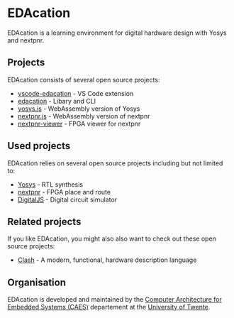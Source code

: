 # EDAcation

EDAcation is a learning environment for digital hardware design with Yosys and nextpnr.

## Projects
EDAcation consists of several open source projects:

- [vscode-edacation](https://github.com/EDAcation/vscode-edacation) - VS Code extension
- [edacation](https://github.com/EDAcation/edacation) - Libary and CLI
- [yosys.js](https://github.com/EDAcation/yosys.js) - WebAssembly version of Yosys
- [nextpnr.js](https://github.com/EDAcation/nextpnr.js) - WebAssembly version of nextpnr
- [nextpnr-viewer](https://github.com/EDAcation/nextpnr-viewer) - FPGA viewer for nextpnr

## Used projects
EDAcation relies on several open source projects including but not limited to:

- [Yosys](https://github.com/YosysHQ/yosys) - RTL synthesis
- [nextpnr](https://github.com/YosysHQ/nextpnr) - FPGA place and route
- [DigitalJS](https://github.com/tilk/digitaljs) - Digital circuit simulator

## Related projects
If you like EDAcation, you might also also want to check out these open source projects:

- [Clash](https://clash-lang.org/) - A modern, functional, hardware description language

## Organisation
EDAcation is developed and maintained by the [Computer Architecture for Embedded Systems (CAES)](https://www.utwente.nl/en/eemcs/caes/) departement at the [University of Twente](https://www.utwente.nl/en/).
